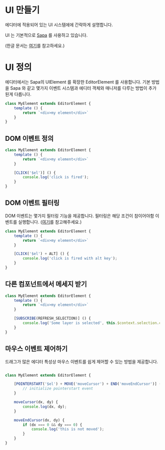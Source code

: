 # UI 만들기 

에디터에 적용되어 있는  UI 시스템에에 간략하게 설명합니다. 

UI 는 기본적으로 [Sapa](https://sapa.easylogic.studio/) 를 사용하고 있습니다. 

(한글 문서는 [여기](https://velog.io/@easylogic/%EA%B0%9C%EB%B0%9C%EC%9E%90-UI-%EB%9D%BC%EC%9D%B4%EB%B8%8C%EB%9F%AC%EB%A6%AC%EB%A5%BC-%EB%A7%8C%EB%93%A4%EB%8B%A4)를 참고하세요.)


# UI 정의 

에디터에서는 Sapa의 UIElement 를 확장한 EditorElement 를 사용합니다.  기본 방법을 Sapa 와 같고  몇가지 이벤트 시스템과 에디터 객체와 매니저를 다루는 방법이  추가된게 다릅니다. 

```js
class MyElement extends EditorElement {
    template () {
        return `<div>my element</div>`
    }
}

```

## DOM 이벤트 정의 

```js
class MyElement extends EditorElement {
    template () {
        return `<div>my element</div>`
    }

    [CLICK('$el')] () {
        console.log('click is fired');
    }
}
```

## DOM 이벤트 필터링 

DOM 이벤트는 몇가지 필터링 기능을 제공합니다. 필터링은 해당 조건이 참이어야함 이벤트를 실행합니다. ([여기](https://sapa.easylogic.studio/#alt)를 참고해주세요.)

```js
class MyElement extends EditorElement {
    template () {
        return `<div>my element</div>`
    }

    [CLICK('$el') + ALT] () {
        console.log('click is fired with alt key');
    }
}
```


## 다른 컴포넌트에서 메세지 받기 

```js
class MyElement extends EditorElement {
    template () {
        return `<div>my element</div>`
    }

    [SUBSCRIBE(REFRESH_SELECTION)] () {
        console.log('Some layer is selected', this.$context.selection.current);
    }
}

```

## 마우스 이벤트 제어하기 

드래그가 많은 에디터 특성상 마우스 이벤트를 쉽게 제어할 수 있는 방법을 제공합니다. 

```js

class MyElement extends EditorElement {

    [POINTERSTART('$el') + MOVE('moveCursor') + END('moveEndCursor')] (e) {
        // initialize pointerstart event 
    }

    moveCursor(dx, dy) {
        console.log(dx, dy);
    }

    moveEndCursor(dx, dy) {
        if (dx === 0 && dy === 0) {
            console.log('this is not moved');
        }
    }
}

```

